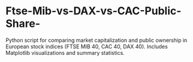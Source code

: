 # Ftse-Mib-vs-DAX-vs-CAC-Public-Share-
Python script for comparing market capitalization and public ownership in European stock indices (FTSE MIB 40, CAC 40, DAX 40). Includes Matplotlib visualizations and summary statistics.
